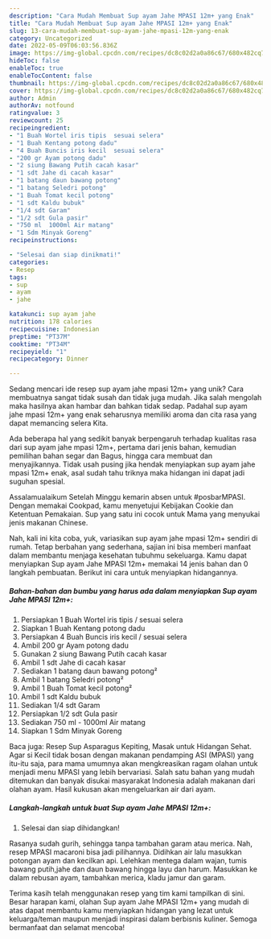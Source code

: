 ```yaml
---
description: "Cara Mudah Membuat Sup ayam Jahe MPASI 12m+ yang Enak"
title: "Cara Mudah Membuat Sup ayam Jahe MPASI 12m+ yang Enak"
slug: 13-cara-mudah-membuat-sup-ayam-jahe-mpasi-12m-yang-enak
category: Uncategorized
date: 2022-05-09T06:03:56.836Z
image: https://img-global.cpcdn.com/recipes/dc8c02d2a0a86c67/680x482cq70/sup-ayam-jahe-mpasi-12m-foto-resep-utama.jpg
hideToc: false
enableToc: true
enableTocContent: false
thumbnail: https://img-global.cpcdn.com/recipes/dc8c02d2a0a86c67/680x482cq70/sup-ayam-jahe-mpasi-12m-foto-resep-utama.jpg
cover: https://img-global.cpcdn.com/recipes/dc8c02d2a0a86c67/680x482cq70/sup-ayam-jahe-mpasi-12m-foto-resep-utama.jpg
author: Admin
authorAv: notfound
ratingvalue: 3
reviewcount: 25
recipeingredient:
- "1 Buah Wortel iris tipis  sesuai selera"
- "1 Buah Kentang potong dadu"
- "4 Buah Buncis iris kecil  sesuai selera"
- "200 gr Ayam potong dadu"
- "2 siung Bawang Putih cacah kasar"
- "1 sdt Jahe di cacah kasar"
- "1 batang daun bawang potong"
- "1 batang Seledri potong"
- "1 Buah Tomat kecil potong"
- "1 sdt Kaldu bubuk"
- "1/4 sdt Garam"
- "1/2 sdt Gula pasir"
- "750 ml  1000ml Air matang"
- "1 Sdm Minyak Goreng"
recipeinstructions:

- "Selesai dan siap dinikmati!"
categories:
- Resep
tags:
- sup
- ayam
- jahe

katakunci: sup ayam jahe 
nutrition: 178 calories
recipecuisine: Indonesian
preptime: "PT37M"
cooktime: "PT34M"
recipeyield: "1"
recipecategory: Dinner

---
```





Sedang mencari ide resep sup ayam jahe mpasi 12m+ yang unik? Cara membuatnya sangat tidak susah dan tidak juga mudah. Jika salah mengolah maka hasilnya akan hambar dan bahkan tidak sedap. Padahal sup ayam jahe mpasi 12m+ yang enak seharusnya memiliki aroma dan cita rasa yang dapat memancing selera Kita.





Ada beberapa hal yang sedikit banyak berpengaruh terhadap kualitas rasa dari sup ayam jahe mpasi 12m+, pertama dari jenis bahan, kemudian pemilihan bahan segar dan Bagus, hingga cara membuat dan menyajikannya. Tidak usah pusing jika hendak menyiapkan sup ayam jahe mpasi 12m+ enak,      asal sudah tahu triknya maka hidangan ini dapat jadi suguhan spesial.














Assalamualaikum Setelah Minggu kemarin absen untuk #posbarMPASI. Dengan memakai Cookpad, kamu menyetujui Kebijakan Cookie dan Ketentuan Pemakaian. Sup yang satu ini cocok untuk Mama yang menyukai jenis makanan Chinese.






Nah, kali ini kita coba, yuk, variasikan sup ayam jahe mpasi 12m+ sendiri di rumah. Tetap berbahan yang sederhana, sajian ini bisa memberi manfaat dalam membantu menjaga kesehatan tubuhmu sekeluarga. Kamu dapat menyiapkan Sup ayam Jahe MPASI 12m+ memakai 14 jenis bahan dan 0 langkah pembuatan. Berikut ini cara untuk menyiapkan hidangannya.

<!--inarticleads1-->

##### Bahan-bahan dan bumbu yang harus ada dalam menyiapkan Sup ayam Jahe MPASI 12m+:

1. Persiapkan 1 Buah Wortel iris tipis / sesuai selera
1. Siapkan 1 Buah Kentang potong dadu
1. Persiapkan 4 Buah Buncis iris kecil / sesuai selera
1. Ambil 200 gr Ayam potong dadu
1. Gunakan 2 siung Bawang Putih cacah kasar
1. Ambil 1 sdt Jahe di cacah kasar
1. Sediakan 1 batang daun bawang potong²
1. Ambil 1 batang Seledri potong²
1. Ambil 1 Buah Tomat kecil potong²
1. Ambil 1 sdt Kaldu bubuk
1. Sediakan 1/4 sdt Garam
1. Persiapkan 1/2 sdt Gula pasir
1. Sediakan 750 ml - 1000ml Air matang
1. Siapkan 1 Sdm Minyak Goreng


Baca juga: Resep Sup Asparagus Kepiting, Masak untuk Hidangan Sehat. Agar si Kecil tidak bosan dengan makanan pendamping ASI (MPASI) yang itu-itu saja, para mama umumnya akan mengkreasikan ragam olahan untuk menjadi menu MPASI yang lebih bervariasi. Salah satu bahan yang mudah ditemukan dan banyak disukai masyarakat Indonesia adalah makanan dari olahan ayam. Hasil kukusan akan mengeluarkan air dari ayam. 

<!--inarticleads2-->

##### Langkah-langkah untuk buat Sup ayam Jahe MPASI 12m+:


1. Selesai dan siap dihidangkan!

Rasanya sudah gurih, sehingga tanpa tambahan garam atau merica. Nah, resep MPASI macaroni bisa jadi pilihannya. Didihkan air lalu masukkan potongan ayam dan kecilkan api. Lelehkan mentega dalam wajan, tumis bawang putih,jahe dan daun bawang hingga layu dan harum. Masukkan ke dalam rebusan ayam, tambahkan merica, kladu jamur dan garam. 

Terima kasih telah menggunakan resep yang tim kami tampilkan di sini. Besar harapan kami, olahan Sup ayam Jahe MPASI 12m+ yang mudah di atas dapat membantu kamu menyiapkan hidangan yang lezat untuk keluarga/teman maupun menjadi inspirasi dalam berbisnis kuliner. Semoga bermanfaat dan selamat mencoba!
